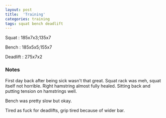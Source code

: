 ```yaml
---
layout: post
title:  'Training'
categories: training
tags: squat bench deadlift
---
```


Squat       :   185x7x3;135x7

Bench       :   185x5x5;155x7

Deadlift    :   275x7x2

### Notes

First day back after being sick wasn't that great. Squat rack was meh, squat itself not
horrible. Right hamstring almost fully healed. Sitting back and putting tension on
hamstrings well.

Bench was pretty slow but okay.

Tired as fuck for deadlifts, grip tired because of wider bar.

